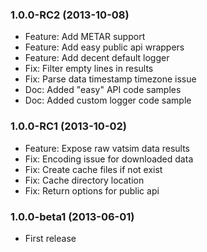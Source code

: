 ### 1.0.0-RC2 (2013-10-08)

  * Feature: Add METAR support
  * Feature: Add easy public api wrappers
  * Feature: Add decent default logger
  * Fix: Filter empty lines in results
  * Fix: Parse data timestamp timezone issue
  * Doc: Added "easy" API code samples
  * Doc: Added custom logger code sample

### 1.0.0-RC1 (2013-10-02)

  * Feature: Expose raw vatsim data results
  * Fix: Encoding issue for downloaded data
  * Fix: Create cache files if not exist
  * Fix: Cache directory location
  * Fix: Return options for public api

### 1.0.0-beta1 (2013-06-01)

  * First release
